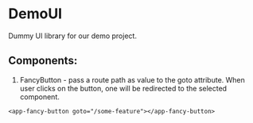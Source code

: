 # DemoUI

Dummy UI library for our demo project.

## Components: 
1. FancyButton - pass a route path as value to the goto attribute. When user 
clicks on the button, one will be redirected to the selected component.

```
<app-fancy-button goto="/some-feature"></app-fancy-button>
```